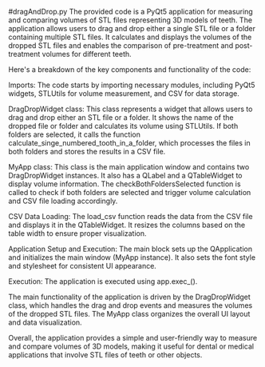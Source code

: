 #dragAndDrop.py
The provided code is a PyQt5 application for measuring and comparing volumes of STL files representing 3D models of teeth. The application allows users to drag and drop either a single STL file or a folder containing multiple STL files. It calculates and displays the volumes of the dropped STL files and enables the comparison of pre-treatment and post-treatment volumes for different teeth.

Here's a breakdown of the key components and functionality of the code:

Imports: The code starts by importing necessary modules, including PyQt5 widgets, STLUtils for volume measurement, and CSV for data storage.

DragDropWidget class: This class represents a widget that allows users to drag and drop either an STL file or a folder. It shows the name of the dropped file or folder and calculates its volume using STLUtils. If both folders are selected, it calls the function calculate_singe_numbered_tooth_in_a_folder, which processes the files in both folders and stores the results in a CSV file.

MyApp class: This class is the main application window and contains two DragDropWidget instances. It also has a QLabel and a QTableWidget to display volume information. The checkBothFoldersSelected function is called to check if both folders are selected and trigger volume calculation and CSV file loading accordingly.

CSV Data Loading: The load_csv function reads the data from the CSV file and displays it in the QTableWidget. It resizes the columns based on the table width to ensure proper visualization.

Application Setup and Execution: The main block sets up the QApplication and initializes the main window (MyApp instance). It also sets the font style and stylesheet for consistent UI appearance.

Execution: The application is executed using app.exec_().

The main functionality of the application is driven by the DragDropWidget class, which handles the drag and drop events and measures the volumes of the dropped STL files. The MyApp class organizes the overall UI layout and data visualization.

Overall, the application provides a simple and user-friendly way to measure and compare volumes of 3D models, making it useful for dental or medical applications that involve STL files of teeth or other objects.
